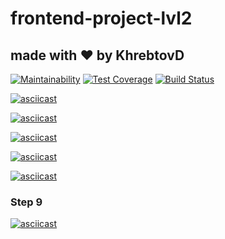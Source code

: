 # frontend-project-lvl2
## made with ❤️ by KhrebtovD

[![Maintainability](https://api.codeclimate.com/v1/badges/f80cd163f98ff4071826/maintainability)](https://codeclimate.com/github/KhrebtovD/frontend-project-lvl2/maintainability)
[![Test Coverage](https://api.codeclimate.com/v1/badges/f80cd163f98ff4071826/test_coverage)](https://codeclimate.com/github/KhrebtovD/frontend-project-lvl2/test_coverage)
[![Build Status](https://travis-ci.org/KhrebtovD/frontend-project-lvl2.svg?branch=master)](https://travis-ci.org/KhrebtovD/frontend-project-lvl2)

[![asciicast](https://asciinema.org/a/b2MQrf7CTHp2w0KRzKlue3pWI.svg)](https://asciinema.org/a/b2MQrf7CTHp2w0KRzKlue3pWI)

[![asciicast](https://asciinema.org/a/LL1vyub7REloytl3G7AXeUEcI.svg)](https://asciinema.org/a/LL1vyub7REloytl3G7AXeUEcI)

[![asciicast](https://asciinema.org/a/8CuU2iWGa50bZgBC5n21E7waM.svg)](https://asciinema.org/a/8CuU2iWGa50bZgBC5n21E7waM)

[![asciicast](https://asciinema.org/a/Khzo00trAdjad9mEqryrkjW7X.svg)](https://asciinema.org/a/Khzo00trAdjad9mEqryrkjW7X)

[![asciicast](https://asciinema.org/a/L6RdDJMveqYnPAkBEKkDbgxfc.svg)](https://asciinema.org/a/L6RdDJMveqYnPAkBEKkDbgxfc)

### Step 9
[![asciicast](https://asciinema.org/a/jKec1NImndL4NmsxeangIwUOo.svg)](https://asciinema.org/a/jKec1NImndL4NmsxeangIwUOo)